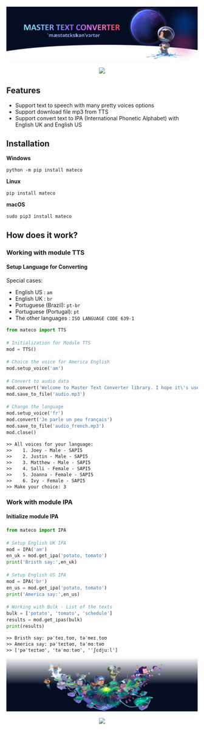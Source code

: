 <p align="center">
  <img src="https://raw.githubusercontent.com/tquangsdh20/mateco/main/.github/header.svg">
</p>

<p align="center"><img src="https://github.com/tquangsdh20/mateco/actions/workflows/test.yml/badge.svg"></p>

## Features

- Support text to speech with many pretty voices options
- Support download file mp3 from TTS
- Support convert text to IPA (International Phonetic Alphabet) with English UK and English US

## Installation
**Windows**
```
python -m pip install mateco
```
**Linux**
```
pip install mateco
```
**macOS**
```
sudo pip3 install mateco
```
## How does it work?

### Working with module TTS

#### Setup Language for Converting

Special cases:
- English US : `am`
- English UK : `br`
- Portuguese (Brazil): `pt-br`
- Portuguese (Portugal): `pt`
- The other languages : `ISO LANGUAGE CODE 639-1`

```python
from mateco import TTS

# Initialization for Module TTS
mod = TTS()

# Choice the voice for America English
mod.setup_voice('am')

# Convert to audio data
mod.convert('Welcome to Master Text Converter library. I hope it\'s useful for you.')
mod.save_to_file('audio.mp3')

# Change the language
mod.setup_voice('fr')
mod.convert('Je parle un peu français')
mod.save_to_file('audio_french.mp3')
mod.close()
```

```
>> All voices for your language:
>>    1. Joey - Male - SAPI5
>>    2. Justin - Male - SAPI5
>>    3. Matthew - Male - SAPI5
>>    4. Salli - Female - SAPI5
>>    5. Joanna - Female - SAPI5
>>    6. Ivy - Female - SAPI5
>> Make your choice: 3
```

### Work with module IPA 

#### Initialize module IPA


```python
from mateco import IPA

# Setup English UK IPA
mod = IPA('am')
en_uk = mod.get_ipa('potato, tomato')
print('Bristh say:',en_uk)

# Setup English US IPA
mod = IPA('br')
en_us = mod.get_ipa('potato, tomato')
print('America say:',en_us)

# Working with Bulk - List of the texts
bulk = ['potato', 'tomato', 'schedule']
results = mod.get_ipas(bulk)
print(results)
```

```
>> Bristh say: pəˈteɪˌtoʊ, təˈmeɪˌtoʊ
>> America say: pəˈteɪtəʊ, təˈmɑːtəʊ
>> ['pəˈteɪtəʊ', 'təˈmɑːtəʊ', 'ˈʃɛdjuːl']
```

<p align="center">
  <img src="https://raw.githubusercontent.com/tquangsdh20/mateco/main/.github/footer.svg">
</p>

<a href="https://github.com/tquangsdh20/mateco"><p align="center"><img src="https://img.shields.io/badge/Github-tquangsdh20-orange?style=social&logo=github"></p></a>